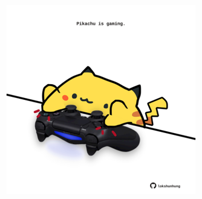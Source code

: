 <!-- built at 24/12/2023, 05:00:41 UTC -->
<p align="center">
  <img width="500" height="500" src="./ReadmeImage.svg">
</p>
